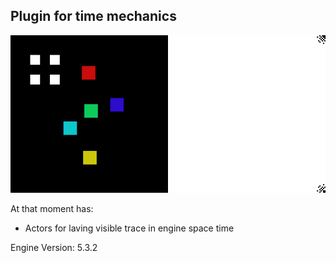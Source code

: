 ## Plugin for time mechanics

![baner](baner.png)

At that moment has:
- Actors for laving visible trace in engine space time

Engine Version: 5.3.2